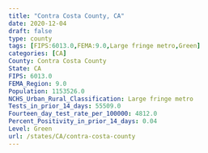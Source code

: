 ```yaml
---
title: "Contra Costa County, CA"
date: 2020-12-04
draft: false
type: county
tags: [FIPS:6013.0,FEMA:9.0,Large fringe metro,Green]
categories: [CA]
County: Contra Costa County
State: CA
FIPS: 6013.0
FEMA_Region: 9.0
Population: 1153526.0
NCHS_Urban_Rural_Classification: Large fringe metro
Tests_in_prior_14_days: 55509.0
Fourteen_day_test_rate_per_100000: 4812.0
Percent_Positivity_in_prior_14_days: 0.04
Level: Green
url: /states/CA/contra-costa-county
---
```



